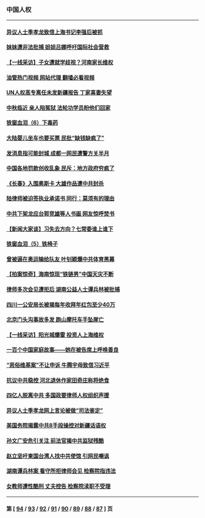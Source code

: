 ### 中国人权
---
#### [异议人士季孝龙致信上海书记李强后被抓](../../pages/ncid278/n13815171.md?09011645) 
#### [妹妹遭非法批捕 姐姐吕娜呼吁国际社会营救](../../pages/ncid278/n13814832.md?09011645) 
#### [【一线采访】子女遭就学歧视？河南家长维权](../../pages/ncid278/n13814638.md?09011645) 
#### [油管热门视频 网站代理 翻墙必看视频](http://209.222.30.114:81/youtube.html?09011645)
#### [UN人权高专离任未发新疆报告 丁家喜妻失望](../../pages/ncid278/n13814673.md?09011645) 
#### [中秋临近 亲人陷冤狱 法轮功学员盼他们回家](../../pages/ncid278/n13814674.md?09011645) 
#### [铁窗血泪（6）下毒药](../../pages/ncid278/n13793192.md?09011645) 
#### [大陆婴儿坐车也要买票 民批“缺钱缺疯了”](../../pages/ncid278/n13814495.md?09011645) 
#### [发消息指可能封城 成都一网民遭警方关半月](../../pages/ncid278/n13814178.md?09011645) 
#### [中国各地罚款创收乱象 民斥：地方政府穷疯了](../../pages/ncid278/n13813735.md?09011645) 
#### [《长春》入围奥斯卡 大雄作品遭中共封杀](../../pages/ncid278/n13813594.md?09011645) 
#### [陆律师被迫签执业承诺书 同行：莫须有的理由](../../pages/ncid278/n13813299.md?09011645) 
#### [中共下架龙应台郭竞雄等人书画 网友惊呼焚书](../../pages/ncid278/n13812903.md?09011645) 
#### [【新闻大家谈】习失去方向？七常委谁上谁下](../../pages/ncid278/n13813143.md?09011645) 
#### [铁窗血泪（5）铁椅子](../../pages/ncid278/n13805871.md?09011645) 
#### [曾被逼在奥运输给队友 叶钊颖爆中共体育黑幕](../../pages/ncid278/n13811680.md?09011645) 
#### [【拍案惊奇】海南惊现“铁链男”中国天灾不断](../../pages/ncid278/n13810847.md?09011645) 
#### [律师多次会见遭拒后 湖南公益人士谭兵林被批捕](../../pages/ncid278/n13811523.md?09011645) 
#### [四川一公安局长被揭每年收拜年红包至少40万](../../pages/ncid278/n13811488.md?09011645) 
#### [北京门头沟事故多发 跑山摩托车手坠崖亡](../../pages/ncid278/n13811392.md?09011645) 
#### [【一线采访】阳光城爆雷 投资人上海维权](../../pages/ncid278/n13810845.md?09011645) 
#### [一百个中国家庭故事——她在被告席上呼唤善良](../../pages/ncid278/n13805472.md?09011645) 
#### [“恶俗维基案”不让申诉 牛腾宇母致信习近平](../../pages/ncid278/n13810855.md?09011645) 
#### [抗议中共稳控 河北退休作家田奇庄称将绝食](../../pages/ncid278/n13810518.md?09011645) 
#### [四亿人脱离中共 多国政要律师人权组织声援](../../pages/ncid278/n13809722.md?09011645) 
#### [异议人士季孝龙网上言论被做“司法鉴定”](../../pages/ncid278/n13809434.md?09011645) 
#### [美国务院揭露中共8手段操控对新疆话语权](../../pages/ncid278/n13809373.md?09011645) 
#### [孙文广安危引关注 前法官揭中共监狱残酷](../../pages/ncid278/n13809359.md?09011645) 
#### [赵立坚吁柬国台湾人找中共使馆 引网民嘲讽](../../pages/ncid278/n13809349.md?09011645) 
#### [湖南谭兵林案 看守所拒律师会见 检察院指违法](../../pages/ncid278/n13809165.md?09011645) 
#### [女教师遭性酷刑 丈夫控告 检察院渎职不受理](../../pages/ncid278/n13808837.md?09011645) 

---
#### 第 [ [94](./94.md?09011645) / [93](./93.md?09011645) / [92](./92.md?09011645) / [91](./91.md?09011645) / [90](./90.md?09011645) / [89](./89.md?09011645) / [88](./88.md?09011645) / [87](./87.md?09011645) ] 页
